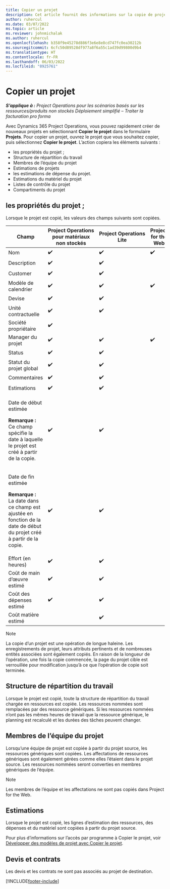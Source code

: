 ```yaml
---
title: Copier un projet
description: Cet article fournit des informations sur la copie de projets dans Dynamics 365 Project Operations.
author: ruhercul
ms.date: 03/07/2022
ms.topic: article
ms.reviewer: johnmichalak
ms.author: ruhercul
ms.openlocfilehash: b358f9e45278d886f3e6e8e8cd747fc0ea30212b
ms.sourcegitcommit: 6cfc50d89528df977a8f6a55c1ad39d99800d9b4
ms.translationtype: HT
ms.contentlocale: fr-FR
ms.lasthandoff: 06/03/2022
ms.locfileid: "8925761"
---
```

# <a name="copy-a-project"></a>Copier un projet

_**S’applique à :** Project Operations pour les scénarios basés sur les ressources/produits non stockés Déploiement simplifié – Traiter la facturation pro forma_

Avec Dynamics 365 Project Operations, vous pouvez rapidement créer de nouveaux projets en sélectionnant **Copier le projet** dans le formulaire **Projets**. Pour copier un projet, ouvrez le projet que vous souhaitez copier, puis sélectionnez **Copier le projet**. L’action copiera les éléments suivants :

- les propriétés du projet ; 
- Structure de répartition du travail
- Membres de l’équipe du projet
- Estimations de projets
- les estimations de dépense du projet.
- Estimations du matériel du projet
- Listes de contrôle du projet
- Compartiments du projet

## <a name="project-properties"></a>les propriétés du projet ;

Lorsque le projet est copié, les valeurs des champs suivants sont copiées.

| Champ | Project Operations pour matériaux non stockés | Project Operations Lite | Project for the Web |
|-------|------------------------------------------|-------------------------|---------------------|
| Nom  | :heavy_check_mark: | :heavy_check_mark: | :heavy_check_mark: |
| Description | :heavy_check_mark: | :heavy_check_mark: | |
| Customer | :heavy_check_mark: | :heavy_check_mark: | |
| Modèle de calendrier | :heavy_check_mark: | :heavy_check_mark: | :heavy_check_mark: |
| Devise | :heavy_check_mark: | :heavy_check_mark: | |
| Unité contractuelle | :heavy_check_mark: | :heavy_check_mark: | |
| Société propriétaire | :heavy_check_mark: | | |
| Manager du projet | :heavy_check_mark: | :heavy_check_mark: | :heavy_check_mark: |
| Status | :heavy_check_mark: | :heavy_check_mark: | |
| Statut du projet global | :heavy_check_mark: | :heavy_check_mark: | |
| Commentaires | :heavy_check_mark: | :heavy_check_mark: | |
| Estimations | :heavy_check_mark: | :heavy_check_mark: | |
| <p>Date de début estimée</p><p><strong>Remarque :</strong> Ce champ spécifie la date à laquelle le projet est créé à partir de la copie. | :heavy_check_mark: | :heavy_check_mark: | |
| <p>Date de fin estimée</p><p><strong>Remarque :</strong> La date dans ce champ est ajustée en fonction de la date de début du projet créé à partir de la copie.</p> | :heavy_check_mark: | :heavy_check_mark: | |
| Effort (en heures) | :heavy_check_mark: | :heavy_check_mark: | |
| Coût de main d’œuvre estimé | :heavy_check_mark: | :heavy_check_mark: | |
| Coût des dépenses estimé | :heavy_check_mark: | :heavy_check_mark: | |
| Coût matière estimé | | :heavy_check_mark: | |

> [!NOTE]
> La copie d’un projet est une opération de longue haleine. Les enregistrements de projet, leurs attributs pertinents et de nombreuses entités associées sont également copiés. En raison de la longueur de l’opération, une fois la copie commencée, la page du projet cible est verrouillée pour modification jusqu’à ce que l’opération de copie soit terminée.

## <a name="work-breakdown-structure"></a>Structure de répartition du travail

Lorsque le projet est copié, toute la structure de répartition du travail chargée en ressources est copiée. Les ressources nommées sont remplacées par des ressource génériques. Si les ressources nommées n’ont pas les mêmes heures de travail que la ressource générique, le planning est recalculé et les durées des tâches peuvent changer.

## <a name="project-team-members"></a>Membres de l’équipe du projet

Lorsqu’une équipe de projet est copiée à partir du projet source, les ressources génériques sont copiées. Les affectations de ressources génériques sont également gérées comme elles l’étaient dans le projet source. Les ressources nommées seront converties en membres génériques de l’équipe.

> [!NOTE]
> Les membres de l’équipe et les affectations ne sont pas copiés dans Project for the Web.

## <a name="estimates"></a>Estimations

Lorsque le projet est copié, les lignes d’estimation des ressources, des dépenses et du matériel sont copiées à partir du projet source. 

Pour plus d’informations sur l’accès par programme à Copier le projet, voir [Développer des modèles de projet avec Copier le projet](dev-copy-project.md).

## <a name="quotes-and-contracts"></a>Devis et contrats

Les devis et les contrats ne sont pas associés au projet de destination.

[!INCLUDE[footer-include](../includes/footer-banner.md)]
